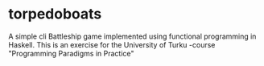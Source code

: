 # torpedoboats
A simple cli Battleship game implemented using functional programming in Haskell. This is an exercise for the University of Turku -course "Programming Paradigms in Practice"
